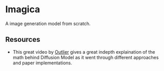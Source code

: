 # Imagica
A image generation model from scratch.
## Resources
- This great video by [Outlier](https://www.youtube.com/watch?v=HoKDTa5jHvg&t=1338s) gives a great indepth explaination of the math behind Diffusion Model as it went through different approaches and paper implementations.
